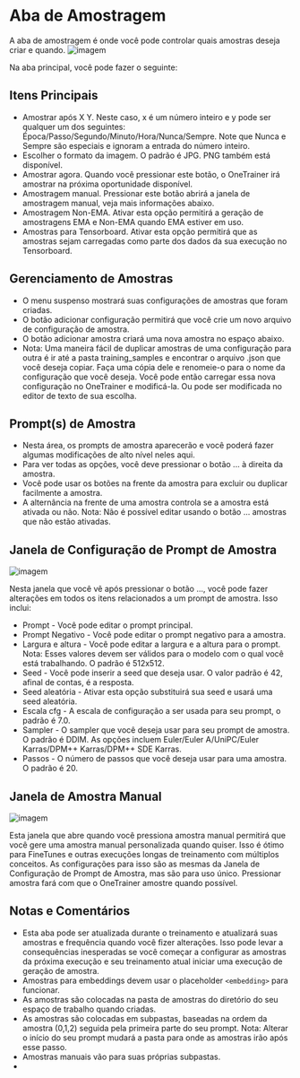 # Aba de Amostragem
A aba de amostragem é onde você pode controlar quais amostras deseja criar e quando.
![imagem](https://github.com/Nerogar/OneTrainer/assets/132208482/3056963c-3a00-4b95-97b7-feb496083033)

Na aba principal, você pode fazer o seguinte:

## Itens Principais
* Amostrar após X Y. Neste caso, x é um número inteiro e y pode ser qualquer um dos seguintes: Época/Passo/Segundo/Minuto/Hora/Nunca/Sempre. Note que Nunca e Sempre são especiais e ignoram a entrada do número inteiro.
* Escolher o formato da imagem. O padrão é JPG. PNG também está disponível.
* Amostrar agora. Quando você pressionar este botão, o OneTrainer irá amostrar na próxima oportunidade disponível.
* Amostragem manual. Pressionar este botão abrirá a janela de amostragem manual, veja mais informações abaixo.
* Amostragem Non-EMA. Ativar esta opção permitirá a geração de amostragens EMA e Non-EMA quando EMA estiver em uso.
* Amostras para Tensorboard. Ativar esta opção permitirá que as amostras sejam carregadas como parte dos dados da sua execução no Tensorboard.

## Gerenciamento de Amostras
* O menu suspenso mostrará suas configurações de amostras que foram criadas.
* O botão adicionar configuração permitirá que você crie um novo arquivo de configuração de amostra.
* O botão adicionar amostra criará uma nova amostra no espaço abaixo.
* Nota: Uma maneira fácil de duplicar amostras de uma configuração para outra é ir até a pasta training_samples e encontrar o arquivo .json que você deseja copiar. Faça uma cópia dele e renomeie-o para o nome da configuração que você deseja. Você pode então carregar essa nova configuração no OneTrainer e modificá-la. Ou pode ser modificada no editor de texto de sua escolha.

## Prompt(s) de Amostra
* Nesta área, os prompts de amostra aparecerão e você poderá fazer algumas modificações de alto nível neles aqui.
* Para ver todas as opções, você deve pressionar o botão ... à direita da amostra.
* Você pode usar os botões na frente da amostra para excluir ou duplicar facilmente a amostra.
* A alternância na frente de uma amostra controla se a amostra está ativada ou não. Nota: Não é possível editar usando o botão ... amostras que não estão ativadas.

## Janela de Configuração de Prompt de Amostra
![imagem](https://github.com/Nerogar/OneTrainer/assets/132208482/44558955-2003-46c1-86f2-bb6c9630b146)

Nesta janela que você vê após pressionar o botão ..., você pode fazer alterações em todos os itens relacionados a um prompt de amostra. Isso inclui:
* Prompt - Você pode editar o prompt principal.
* Prompt Negativo - Você pode editar o prompt negativo para a amostra.
* Largura e altura - Você pode editar a largura e a altura para o prompt. Nota: Esses valores devem ser válidos para o modelo com o qual você está trabalhando. O padrão é 512x512.
* Seed - Você pode inserir a seed que deseja usar. O valor padrão é 42, afinal de contas, é a resposta.
* Seed aleatória - Ativar esta opção substituirá sua seed e usará uma seed aleatória.
* Escala cfg - A escala de configuração a ser usada para seu prompt, o padrão é 7.0.
* Sampler - O sampler que você deseja usar para seu prompt de amostra. O padrão é DDIM. As opções incluem Euler/Euler A/UniPC/Euler Karras/DPM++ Karras/DPM++ SDE Karras.
* Passos - O número de passos que você deseja usar para uma amostra. O padrão é 20.

## Janela de Amostra Manual
![imagem](https://github.com/Nerogar/OneTrainer/assets/132208482/f951a76a-7c07-45c6-b862-9a92bce6932e)

Esta janela que abre quando você pressiona amostra manual permitirá que você gere uma amostra manual personalizada quando quiser. Isso é ótimo para FineTunes e outras execuções longas de treinamento com múltiplos conceitos.
As configurações para isso são as mesmas da Janela de Configuração de Prompt de Amostra, mas são para uso único. Pressionar amostra fará com que o OneTrainer amostre quando possível.

## Notas e Comentários
* Esta aba pode ser atualizada durante o treinamento e atualizará suas amostras e frequência quando você fizer alterações. Isso pode levar a consequências inesperadas se você começar a configurar as amostras da próxima execução e seu treinamento atual iniciar uma execução de geração de amostra.
* Amostras para embeddings devem usar o placeholder `<embedding>` para funcionar.
* As amostras são colocadas na pasta de amostras do diretório do seu espaço de trabalho quando criadas.
* As amostras são colocadas em subpastas, baseadas na ordem da amostra (0,1,2) seguida pela primeira parte do seu prompt. Nota: Alterar o início do seu prompt mudará a pasta para onde as amostras irão após esse passo.
* Amostras manuais vão para suas próprias subpastas.
* 